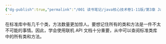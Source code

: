 ```yaml
---
{"dg-publish":true,"permalink":"/001 读书笔记/java核心技术卷1-11版/第3章 Java的基本程序设计结构/3.6 字符串/3.6.8 阅读联机API文档/","dgPassFrontmatter":true,"created":"2024-04-17T13:51:03.618+08:00","updated":"2024-06-01T10:43:53.839+08:00"}
---
```


在标准库中有几千个类，方法数量更加惊人。要想记住所有的类和方法是一件不太不可能的事情。因此，学会使用联机 API 文档十分重要，从中可以查阅标准类库中的所有类和方法。

